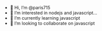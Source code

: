- 👋 Hi, I’m @paris715
- 👀 I’m interested in nodejs and javascript...
- 🌱 I’m currently learning javascript
- 💞️ I’m looking to collaborate on javascript


<!---
paris715/paris715 is a ✨ special ✨ repository because its `README.md` (this file) appears on your GitHub profile.
You can click the Preview link to take a look at your changes.
--->
